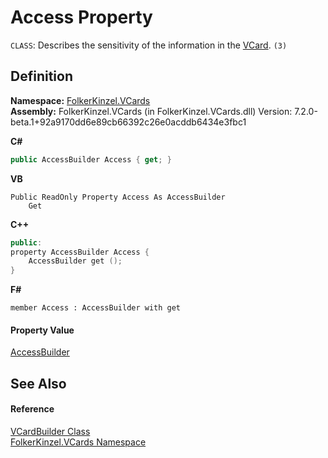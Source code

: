 # Access Property


`CLASS`: Describes the sensitivity of the information in the <a href="23413828-9a4a-2851-b88b-84d0afcb0031.md">VCard</a>. `(3)`



## Definition
**Namespace:** <a href="67dce261-ab8f-dd0a-4c0c-bc2633c1719e.md">FolkerKinzel.VCards</a>  
**Assembly:** FolkerKinzel.VCards (in FolkerKinzel.VCards.dll) Version: 7.2.0-beta.1+92a9170dd6e89cb66392c26e0acddb6434e3fbc1

**C#**
``` C#
public AccessBuilder Access { get; }
```
**VB**
``` VB
Public ReadOnly Property Access As AccessBuilder
	Get
```
**C++**
``` C++
public:
property AccessBuilder Access {
	AccessBuilder get ();
}
```
**F#**
``` F#
member Access : AccessBuilder with get
```



#### Property Value
<a href="6f9d56f0-7008-4dde-945a-a3d68e6a10fd.md">AccessBuilder</a>

## See Also


#### Reference
<a href="4254b25b-c39b-3224-d22e-0072642cabb3.md">VCardBuilder Class</a>  
<a href="67dce261-ab8f-dd0a-4c0c-bc2633c1719e.md">FolkerKinzel.VCards Namespace</a>  

